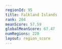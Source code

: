 ```yaml
---
regionId: 95
title: Falkland Islands
rank: 204
meanScore: 57.59
globalMeanScore: 67.47
numRegions: 220
layout: region_score
---
```

